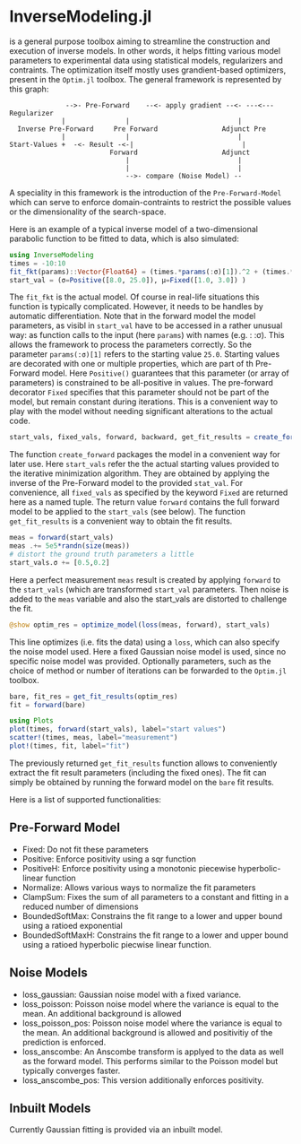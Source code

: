 # InverseModeling.jl
is a general purpose toolbox aiming to streamline the construction and execution of inverse models.
In other words, it helps fitting various model parameters to experimental data using statistical models, regularizers and contraints.
The optimization itself mostly uses grandient-based optimizers, present in the `Optim.jl` toolbox.
The general framework is represented by this graph:

```
              -->- Pre-Forward    --<- apply gradient --<- ---<--- Regularizer
             |               |                           |
  Inverse Pre-Forward     Pre Forward                Adjunct Pre
             |               |                           |
Start-Values +  -<- Result -<-|                           |
                         Forward                     Adjunct
                             |                           |
                             |                           |
                             -->- compare (Noise Model) --
```
A speciality in this framework is the introduction of the `Pre-Forward-Model` which can serve to enforce domain-contraints to restrict the possible values or the dimensionality of the search-space.

Here is an example of a typical inverse model of a two-dimensional parabolic function to be fitted to data, which is also simulated:
```julia
using InverseModeling
times = -10:10
fit_fkt(params)::Vector{Float64} = (times.*params(:σ)[1]).^2 + (times.*params(:σ)[2]).^3 .+ times .* params(:μ)[1]
start_val = (σ=Positive([8.0, 25.0]), μ=Fixed([1.0, 3.0]) )
```
The `fit_fkt` is the actual model. Of course in real-life situations this function is typically complicated. However, it needs to be handles by automatic differentiation.
Note that in the forward model the model parameters, as visibl in `start_val` have to be accessed in a rather unusual way: as function calls to the input (here `params`) with names (e.g. : :σ). This allows the framework to process the parameters correctly.
So the parameter `params(:σ)[1]` refers to the starting value `25.0`.
Starting values are decorated with one or multiple properties, which are part of th Pre-Forward model. Here `Positive()` guarantees that this parameter (or array of parameters) is constrained to be all-positive in values.
The pre-forward decorator `Fixed` specifies that this parameter should not be part of the model, but remain constant during iterations. This is a convenient way to play with the model without needing significant alterations to
the actual code.
```julia
start_vals, fixed_vals, forward, backward, get_fit_results = create_forward(fit_fkt, start_val)
```
The function `create_forward` packages the model in a convenient way for later use. Here `start_vals` refer the the actual starting values provided to the iterative minimization algorithm. They are obtained by applying the inverse of the Pre-Forward model to the provided `stat_val`.
For convenience, all `fixed_vals` as specified by the keyword `Fixed` are returned here as a named tuple. The return value `forward` contains the full forward model to be applied to the `start_vals` (see below). The function `get_fit_results` is a convenient way to obtain the fit results.
```julia
meas = forward(start_vals)
meas .+= 5e5*randn(size(meas))
# distort the ground truth parameters a little
start_vals.σ += [0.5,0.2]
```
Here a perfect measurement `meas` result is created by applying `forward` to the `start_vals` (which are transformed `start_val` parameters.
Then noise is added to the `meas` variable and also the start_vals are distorted to challenge the fit.

```julia
@show optim_res = optimize_model(loss(meas, forward), start_vals)
```
This line optimizes (i.e. fits the data) using a `loss`, which can also specify the noise model used. Here a fixed Gaussian noise model is used, since no specific noise model was provided.
Optionally parameters, such as the choice of method or number of iterations can be forwarded to the `Optim.jl` toolbox.
```julia
bare, fit_res = get_fit_results(optim_res)
fit = forward(bare)

using Plots
plot(times, forward(start_vals), label="start values")
scatter!(times, meas, label="measurement")
plot!(times, fit, label="fit")
```
The previously returned `get_fit_results` function allows to conveniently extract the fit result parameters (including the fixed ones).
The fit can simply be obtained by running the forward model on the `bare` fit results.

Here is a list of supported functionalities:
## Pre-Forward Model
+ Fixed: Do not fit these parameters
+ Positive: Enforce positivity using a sqr function
+ PositiveH: Enforce positivity using a monotonic piecewise hyperbolic-linear function
+ Normalize: Allows various ways to normalize the fit parameters
+ ClampSum: Fixes the sum of all parameters to a constant and fitting in a reduced number of dimensions
+ BoundedSoftMax: Constrains the fit range to a lower and upper bound using a ratioed exponential
+ BoundedSoftMaxH: Constrains the fit range to a lower and upper bound using a ratioed hyperbolic piecwise linear function.

## Noise Models
+ loss_gaussian:  Gaussian noise model with a fixed variance. 
+ loss_poisson: Poisson noise model where the variance is equal to the mean. An additional background is allowed
+ loss_poisson_pos: Poisson noise model where the variance is equal to the mean. An additional background is allowed and positivitiy of the prediction is enforced.
+ loss_anscombe: An Anscombe transform is applyed to the data as well as the forward model. This performs similar to the Poisson model but typically converges faster.
+ loss_anscombe_pos: This version additionally enforces positivity.

## Inbuilt Models
Currently Gaussian fitting is provided via an inbuilt model.
